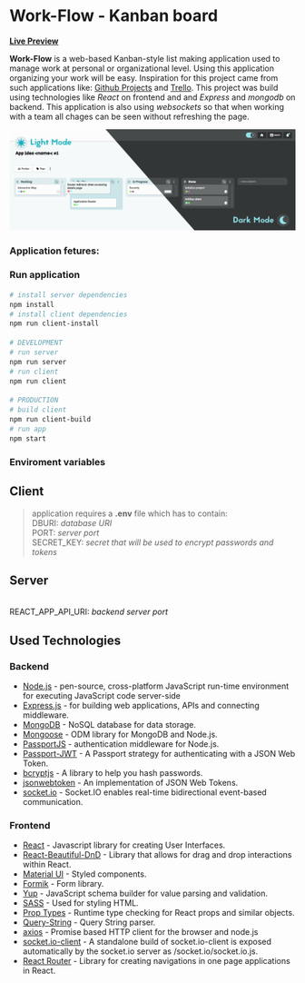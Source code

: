 # Work-Flow - Kanban board

[**Live Preview**](https://workflowtasks.herokuapp.com/)

**Work-Flow** is a web-based Kanban-style list making application used to manage work at personal or organizational level. Using this application organizing your work will be easy. Inspiration for this project came from such applications like: [Github Projects](https://github.com/features/project-management/) and [Trello](https://trello.com/).
This project was build using technologies like *React* on frontend and and *Express* and *mongodb* on backend. This application is also using *websockets* so that when working with a team all chages can be seen without refreshing the page.

![](https://github.com/DaRoTP/Task-Manager_node-react/blob/master/images/application_screenshot.png?raw=true)

### Application fetures:

### Run application

```sh
# install server dependencies
npm install
# install client dependencies
npm run client-install

# DEVELOPMENT
# run server
npm run server
# run client
npm run client

# PRODUCTION
# build client
npm run client-build
# run app
npm start
```
### Enviroment variables
## Client
> application requires a **.env** file which has to contain:
<br> DBURI: *database URI*
<br> PORT: *server port*
<br> SECRET_KEY: *secret that will be used to encrypt passwords and tokens*
## Server
<br> REACT_APP_API_URI: *backend server port*

## Used Technologies
### Backend
* [Node.js](https://nodejs.org) - pen-source, cross-platform JavaScript run-time environment for executing JavaScript code server-side
* [Express.js](https://expressjs.com) - for building web applications, APIs and connecting middleware.
* [MongoDB](https://www.mongodb.com) - NoSQL database for data storage.
* [Mongoose](http://mongoosejs.com/)  - ODM library for MongoDB and Node.js.
* [PassportJS](http://www.passportjs.org/) - authentication middleware for Node.js.
* [Passport-JWT](http://www.passportjs.org/packages/passport-jwt/) - A Passport strategy for authenticating with a JSON Web Token.
* [bcryptjs](https://www.npmjs.com/package/bcrypt) - A library to help you hash passwords.
* [jsonwebtoken](https://www.npmjs.com/package/jsonwebtoken) - An implementation of JSON Web Tokens.
* [socket.io](https://www.npmjs.com/package/socket.io) - Socket.IO enables real-time bidirectional event-based communication.

### Frontend
* [React](https://reactjs.org/) - Javascript library for creating User Interfaces.
* [React-Beautiful-DnD](https://github.com/atlassian/react-beautiful-dnd) - Library that allows for drag and drop interactions within React.
* [Material UI](https://material-ui.com/) - Styled components.
* [Formik](https://formik.org/) - Form library.
* [Yup](https://www.npmjs.com/package/yup) - JavaScript schema builder for value parsing and validation.
* [SASS](https://sass-lang.com/) - Used for styling HTML.
* [Prop Types](https://www.npmjs.com/package/prop-types) - Runtime type checking for React props and similar objects.
* [Query-String](https://www.npmjs.com/package/query-string) - Query String parser.
* [axios](https://github.com/axios/axios) - Promise based HTTP client for the browser and node.js
* [socket.io-client](https://www.npmjs.com/package/socket.io-client) - A standalone build of socket.io-client is exposed automatically by the socket.io server as /socket.io/socket.io.js.
* [React Router](https://reactrouter.com/web/guides/quick-start) - Library for creating navigations in one page applications in React.







